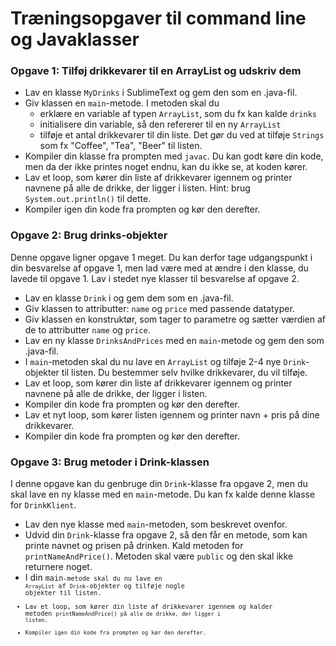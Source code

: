 # Træningsopgaver til command line og Javaklasser

### Opgave 1: Tilføj drikkevarer til en ArrayList og udskriv dem
- Lav en klasse <code>MyDrinks</code> i SublimeText og gem den som en .java-fil.
- Giv klassen en <code>main</code>-metode. I metoden skal du
  - erklære en variable af typen <code>ArrayList<String></code>, som du fx kan kalde <code>drinks</code>
  - initialisere din variable, så den refererer til en ny <code>ArrayList</code>
  - tilføje et antal drikkevarer til din liste. Det gør du ved at tilføje <code>Strings</code> som fx "Coffee", "Tea", "Beer" til listen.
- Kompiler din klasse fra prompten med <code>javac</code>. Du kan godt køre din kode, men da der ikke printes noget endnu, kan du ikke se, at koden kører.
- Lav et loop, som kører din liste af drikkevarer igennem og printer navnene på alle de drikke, der ligger i listen. Hint: brug <code>System.out.println()</code> til dette.
- Kompiler igen din kode fra prompten og kør den derefter.

### Opgave 2: Brug drinks-objekter
Denne opgave ligner opgave 1 meget. Du kan derfor tage udgangspunkt i din besvarelse af opgave 1, men lad være med at ændre i den klasse, du lavede til opgave 1. Lav i stedet nye klasser til besvarelse af opgave 2. 

- Lav en klasse <code>Drink</code> i og gem dem som en .java-fil.
- Giv klassen to attributter: <code>name</code> og <code>price</code> med passende datatyper.
- Giv klassen en konstruktør, som tager to parametre og sætter værdien af de to attributter <code>name</code> og <code>price</code>.
- Lav en ny klasse <code>DrinksAndPrices</code> med en <code>main</code>-metode og gem den som .java-fil.
- I <code>main</code>-metoden skal du nu lave en <code>ArrayList<Drink></code> og tilføje 2-4 nye <code>Drink</code>-objekter til listen. Du bestemmer selv hvilke drikkevarer, du vil tilføje.
- Lav et loop, som kører din liste af drikkevarer igennem og printer navnene på alle de drikke, der ligger i listen.
- Kompiler din kode fra prompten og kør den derefter.
- Lav et nyt loop, som kører listen igennem og printer navn + pris på dine drikkevarer.
- Kompiler din kode fra prompten og kør den derefter.

### Opgave 3: Brug metoder i Drink-klassen
I denne opgave kan du genbruge din <code>Drink</code>-klasse fra opgave 2, men du skal lave en ny klasse med en <code>main</code>-metode. 
Du kan fx kalde denne klasse for <code>DrinkKlient</code>. 

- Lav den nye klasse med <code>main</code>-metoden, som beskrevet ovenfor.
- Udvid din <code>Drink</code>-klasse fra opgave 2, så den får en metode, som kan printe navnet og prisen på drinken. Kald metoden for <code>printNameAndPrice()</code>. Metoden skal være <code>public</code> og den skal ikke returnere noget.
- I din <code>main<code>-metode skal du nu lave en <code>ArrayList</code> af <code>Drink</code>-objekter og tilføje nogle objekter til listen.
- Lav et loop, som kører din liste af drikkevarer igennem og kalder metoden <code>printNameAndPrice() på alle de drikke, der ligger i listen. 
- Kompiler igen din kode fra prompten og kør den derefter.
    

